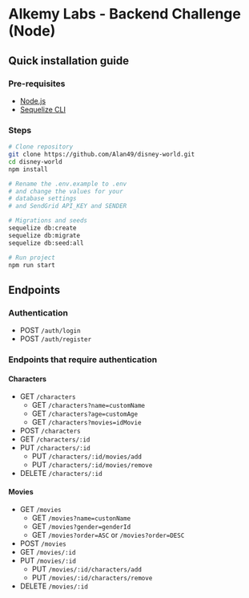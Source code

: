 # Alkemy Labs - Backend Challenge (Node)

## Quick installation guide
### Pre-requisites
- [Node.js](https://nodejs.org/es/)
- [Sequelize CLI](https://github.com/sequelize/cli)

### Steps
```sh
# Clone repository
git clone https://github.com/Alan49/disney-world.git
cd disney-world
npm install

# Rename the .env.example to .env
# and change the values for your 
# database settings
# and SendGrid API_KEY and SENDER

# Migrations and seeds
sequelize db:create
sequelize db:migrate
sequelize db:seed:all

# Run project
npm run start
```

## Endpoints
### Authentication
- POST `/auth/login`
- POST `/auth/register`

### Endpoints that require authentication
#### Characters
- GET `/characters`
  - GET `/characters?name=customName`
  - GET `/characters?age=customAge`
  - GET `/characters?movies=idMovie`
- POST `/characters`
- GET `/characters/:id`
- PUT `/characters/:id`
  - PUT `/characters/:id/movies/add`
  - PUT `/characters/:id/movies/remove`
- DELETE `/characters/:id`

#### Movies
- GET `/movies`
  - GET `/movies?name=custonName`
  - GET `/movies?gender=genderId`
  - GET `/movies?order=ASC` or `/movies?order=DESC`
- POST `/movies`
- GET `/movies/:id`
- PUT `/movies/:id`
  - PUT `/movies/:id/characters/add`
  - PUT `/movies/:id/characters/remove`
- DELETE `/movies/:id`